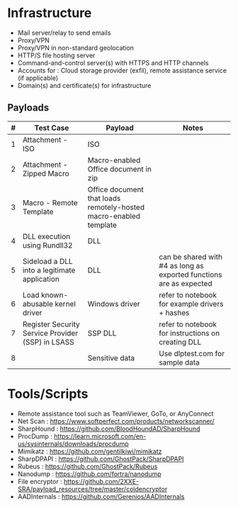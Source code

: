 # Infrastructure

- Mail server/relay to send emails
- Proxy/VPN 
- Proxy/VPN in non-standard geolocation
- HTTP/S file hosting server 
- Command-and-control server(s) with HTTPS and HTTP channels
- Accounts for : Cloud storage provider (exfil), remote assistance service (if applicable)
- Domain(s) and certificate(s) for infrastructure

## Payloads

|#|Test Case|Payload|Notes|
|---|---|---|---|
|1|Attachment - ISO|ISO||
|2|Attachment - Zipped Macro|Macro-enabled Office document in zip||
|3|Macro - Remote Template|Office document that loads remotely-hosted macro-enabled template||
|4|DLL execution using Rundll32|DLL||
|5|Sideload a DLL into a legitimate application|DLL|can be shared with #4 as long as exported functions are as expected|
|6|Load known-abusable kernel driver|Windows driver|refer to notebook for example drivers + hashes|
|7|Register Security Service Provider (SSP) in LSASS|SSP DLL|refer to notebook for instructions on creating DLL|
|8|<Exfiltration>|Sensitive data|Use dlptest.com for sample data|


# Tools/Scripts

- Remote assistance tool such as TeamViewer, GoTo, or AnyConnect
- Net Scan : https://www.softperfect.com/products/networkscanner/
- SharpHound : https://github.com/BloodHoundAD/SharpHound
- ProcDump : https://learn.microsoft.com/en-us/sysinternals/downloads/procdump
- Mimikatz : https://github.com/gentilkiwi/mimikatz
- SharpDPAPI : https://github.com/GhostPack/SharpDPAPI
- Rubeus : https://github.com/GhostPack/Rubeus
- Nanodump : https://github.com/fortra/nanodump
- File encryptor : https://github.com/2XXE-SRA/payload_resources/tree/master/coldencryptor
- AADInternals : https://github.com/Gerenios/AADInternals

